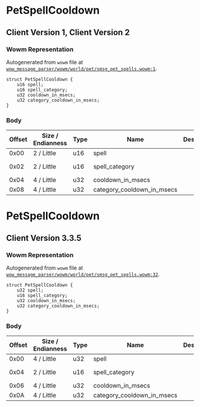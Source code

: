 # PetSpellCooldown

## Client Version 1, Client Version 2

### Wowm Representation

Autogenerated from `wowm` file at [`wow_message_parser/wowm/world/pet/smsg_pet_spells.wowm:1`](https://github.com/gtker/wow_messages/tree/main/wow_message_parser/wowm/world/pet/smsg_pet_spells.wowm#L1).
```rust,ignore
struct PetSpellCooldown {
    u16 spell;
    u16 spell_category;
    u32 cooldown_in_msecs;
    u32 category_cooldown_in_msecs;
}
```
### Body

| Offset | Size / Endianness | Type | Name | Description | Comment |
| ------ | ----------------- | ---- | ---- | ----------- | ------- |
| 0x00 | 2 / Little | u16 | spell |  |  |
| 0x02 | 2 / Little | u16 | spell_category |  | mangoszero: sets to 0 |
| 0x04 | 4 / Little | u32 | cooldown_in_msecs |  |  |
| 0x08 | 4 / Little | u32 | category_cooldown_in_msecs |  |  |

# PetSpellCooldown

## Client Version 3.3.5

### Wowm Representation

Autogenerated from `wowm` file at [`wow_message_parser/wowm/world/pet/smsg_pet_spells.wowm:32`](https://github.com/gtker/wow_messages/tree/main/wow_message_parser/wowm/world/pet/smsg_pet_spells.wowm#L32).
```rust,ignore
struct PetSpellCooldown {
    u32 spell;
    u16 spell_category;
    u32 cooldown_in_msecs;
    u32 category_cooldown_in_msecs;
}
```
### Body

| Offset | Size / Endianness | Type | Name | Description | Comment |
| ------ | ----------------- | ---- | ---- | ----------- | ------- |
| 0x00 | 4 / Little | u32 | spell |  |  |
| 0x04 | 2 / Little | u16 | spell_category |  | mangoszero: sets to 0 |
| 0x06 | 4 / Little | u32 | cooldown_in_msecs |  |  |
| 0x0A | 4 / Little | u32 | category_cooldown_in_msecs |  |  |

